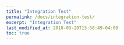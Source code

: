 ```yaml
---
title: "Integration Test"
permalink: /docs/integration-test/
excerpt: "Integration Test"
last_modified_at: 2018-03-20T15:58:49-04:00
toc: true
---
```

